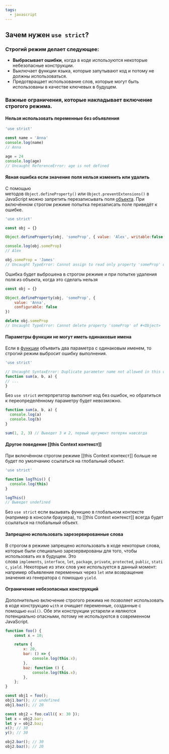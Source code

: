 ```yaml
---
tags:
  - javascript
---
```

## Зачем нужен `use strict`?

### Строгий режим делает следующее:

- **Выбрасывает ошибки**, когда в коде используются некоторые небезопасные конструкции.
- Выключает функции языка, которые запутывают код и потому не должны использоваться.
- Предотвращает использование слов, которые могут быть использованы в качестве ключевых в будущем.

### Важные ограничения, которые накладывает включение строгого режима.

#### Нельзя использовать переменные без объявления
```jsx
'use strict'

const name = 'Anna'
console.log(name)
// Anna

age = 24
console.log(age)
// Uncaught ReferenceError: age is not defined
```
#### Явная ошибка если значение поля нельзя изменить или удалить

С помощью методов `Object.defineProperty()` или `Object.preventExtensions()` в JavaScript можно запретить перезаписывать поля [объекта](https://doka.guide/js/object/). При включённом строгом режиме попытка перезаписать поле приведёт к ошибке.

```jsx
'use strict'

const obj = {}

Object.defineProperty(obj, 'someProp', { value: 'Alex', writable:false })

console.log(obj.someProp)
// Alex

obj.someProp = 'James'
// Uncaught TypeError: Cannot assign to read only property 'someProp' of object #<Object>
```

Ошибка будет выброшена в строгом режиме и при попытке удаления поля из объекта, когда это сделать нельзя

```jsx
const obj = {}

Object.defineProperty(obj, 'someProp', {
	value: 'Anna',
	configurable: false
})

delete obj.someProp
// Uncaught TypeError: Cannot delete property 'someProp' of #<Object>
```
#### Параметры функции не могут иметь одинаковые имена

Если в [функции](https://doka.guide/js/function/) объявить два параметра с одинаковым именем, то строгий режим выбросит ошибку выполнения.
```jsx
'use strict'

// Uncaught SyntaxError: Duplicate parameter name not allowed in this context
function sum(a, b, a) {
// ...
}
```

Без `use strict` интерпретатор выполнит код без ошибок, но обратиться к переопределённому параметру будет невозможно.

```jsx
function sum(a, b, a) {
  console.log(a)
  console.log(b)
}

sum(1, 2, 3) // Выведет 3 и 2, первый аргумент потерян навсегда
```

#### Другое поведение [[this Context контекст]]    

При включённом строгом режиме [[this Context контекст]] больше не будет по умолчанию ссылаться на глобальный объект.

```jsx
'use strict'

function logThis() {
  console.log(this)
}

logThis()
// Выведет undefined
```

Без `use strict` если вызывать функцию в глобальном контексте (например в консоли браузера), то [[this Context контекст]] всегда будет ссылаться на глобальный объект.    
#### Запрещено использовать зарезервированные слова

В строгом в режиме запрещено использовать в коде некоторые слова, которые были специально зарезервированы для того, чтобы использовать их в будущем. Это слова `implements`, `interface`, `let`, `package`, `private`, `protected`, `public`, `static`, `yield`. Некоторые из этих слов уже используется в данный момент: например объявление переменных через `let` или возвращение значения из генератора с помощью `yield`.

#### Ограничение небезопасных конструкций

Дополнительно включение строгого режима не позволяет использовать в коде конструкцию `with` и очищает переменные, созданные с помощью `eval()`. Обе эти конструкции устарели и являются потенциально опасными, потому не используются в современном JavaScript.

```jsx
function foo() {
    const x = 10;

    return {
        x: 20,
        bar: () => {
            console.log(this.x);
        },
        baz: function () {
            console.log(this.x);
        },
    };
}

const obj1 = foo();
obj1.bar(); // undefined
obj1.baz(); // 20

const obj2 = foo.call({ x: 30 });
let x = obj2.bar;
let y = obj2.baz;
x(); // 30
y(); // 30

obj2.bar(); // 30
obj2.baz(); // 20

```